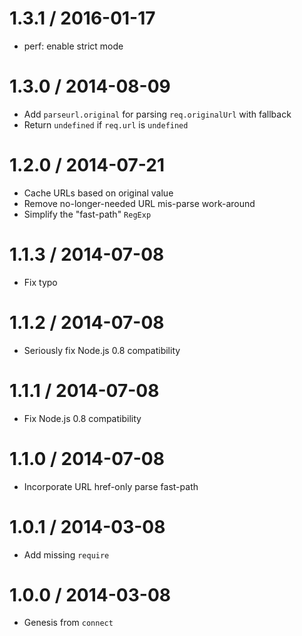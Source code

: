 1.3.1 / 2016-01-17
  ====

  * perf: enable strict mode

1.3.0 / 2014-08-09
  ====

  * Add `parseurl.original` for parsing `req.originalUrl` with fallback
  * Return `undefined` if `req.url` is `undefined`

1.2.0 / 2014-07-21
  ====

  * Cache URLs based on original value
  * Remove no-longer-needed URL mis-parse work-around
  * Simplify the "fast-path" `RegExp`

1.1.3 / 2014-07-08
  ====

  * Fix typo

1.1.2 / 2014-07-08
  ====

  * Seriously fix Node.js 0.8 compatibility

1.1.1 / 2014-07-08
  ====

  * Fix Node.js 0.8 compatibility

1.1.0 / 2014-07-08
  ====

  * Incorporate URL href-only parse fast-path

1.0.1 / 2014-03-08
  ====

  * Add missing `require`

1.0.0 / 2014-03-08
  ====

  * Genesis from `connect`
